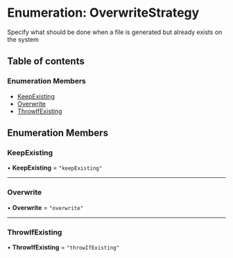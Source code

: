 # Enumeration: OverwriteStrategy

Specify what should be done when a file is generated but already exists on the system

## Table of contents

### Enumeration Members

- [KeepExisting](/reference/core-api/devkit/documents/OverwriteStrategy#keepexisting)
- [Overwrite](/reference/core-api/devkit/documents/OverwriteStrategy#overwrite)
- [ThrowIfExisting](/reference/core-api/devkit/documents/OverwriteStrategy#throwifexisting)

## Enumeration Members

### KeepExisting

• **KeepExisting** = `"keepExisting"`

---

### Overwrite

• **Overwrite** = `"overwrite"`

---

### ThrowIfExisting

• **ThrowIfExisting** = `"throwIfExisting"`
